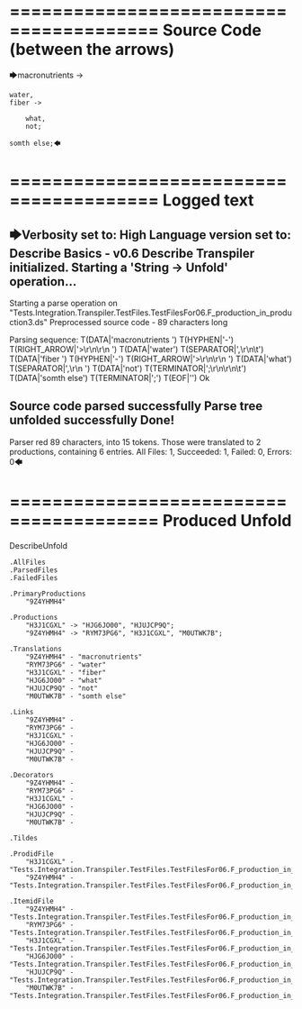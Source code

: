 ========================================
Source Code (between the arrows)
========================================

🡆macronutrients ->

    water,
	fiber ->

        what,
        not;

	somth else;🡄

========================================
Logged text
========================================

🡆Verbosity set to: High
Language version set to: Describe Basics - v0.6
Describe Transpiler initialized.
Starting a 'String -> Unfold' operation...
------------------------
Starting a parse operation on "Tests.Integration.Transpiler.TestFiles.TestFilesFor06.F_production_in_production3.ds"
Preprocessed source code - 89 characters long

Parsing sequence: T(DATA|'macronutrients ') T(HYPHEN|'-') T(RIGHT_ARROW|'>\r\n\r\n    ') T(DATA|'water') T(SEPARATOR|',\r\n\t') T(DATA|'fiber ') T(HYPHEN|'-') T(RIGHT_ARROW|'>\r\n\r\n        ') T(DATA|'what') T(SEPARATOR|',\r\n        ') T(DATA|'not') T(TERMINATOR|';\r\n\r\n\t') T(DATA|'somth else') T(TERMINATOR|';') T(EOF|'<EOF>') Ok

Source code parsed successfully
Parse tree unfolded successfully
Done!
------------------------
Parser red 89 characters, into 15 tokens.
Those were translated to 2 productions, containing 6 entries.
All Files: 1, Succeeded: 1, Failed: 0, Errors: 0🡄

========================================
Produced Unfold
========================================

DescribeUnfold

    .AllFiles
    .ParsedFiles
    .FailedFiles

    .PrimaryProductions
        "9Z4YHMH4" 

    .Productions
        "H3J1CGXL" -> "HJG6JO00", "HJUJCP9Q";
        "9Z4YHMH4" -> "RYM73PG6", "H3J1CGXL", "M0UTWK7B";

    .Translations
        "9Z4YHMH4" - "macronutrients"
        "RYM73PG6" - "water"
        "H3J1CGXL" - "fiber"
        "HJG6JO00" - "what"
        "HJUJCP9Q" - "not"
        "M0UTWK7B" - "somth else"

    .Links
        "9Z4YHMH4" - 
        "RYM73PG6" - 
        "H3J1CGXL" - 
        "HJG6JO00" - 
        "HJUJCP9Q" - 
        "M0UTWK7B" - 

    .Decorators
        "9Z4YHMH4" - 
        "RYM73PG6" - 
        "H3J1CGXL" - 
        "HJG6JO00" - 
        "HJUJCP9Q" - 
        "M0UTWK7B" - 

    .Tildes

    .ProdidFile
        "H3J1CGXL" - "Tests.Integration.Transpiler.TestFiles.TestFilesFor06.F_production_in_production3.ds"
        "9Z4YHMH4" - "Tests.Integration.Transpiler.TestFiles.TestFilesFor06.F_production_in_production3.ds"

    .ItemidFile
        "9Z4YHMH4" - "Tests.Integration.Transpiler.TestFiles.TestFilesFor06.F_production_in_production3.ds"
        "RYM73PG6" - "Tests.Integration.Transpiler.TestFiles.TestFilesFor06.F_production_in_production3.ds"
        "H3J1CGXL" - "Tests.Integration.Transpiler.TestFiles.TestFilesFor06.F_production_in_production3.ds"
        "HJG6JO00" - "Tests.Integration.Transpiler.TestFiles.TestFilesFor06.F_production_in_production3.ds"
        "HJUJCP9Q" - "Tests.Integration.Transpiler.TestFiles.TestFilesFor06.F_production_in_production3.ds"
        "M0UTWK7B" - "Tests.Integration.Transpiler.TestFiles.TestFilesFor06.F_production_in_production3.ds"

